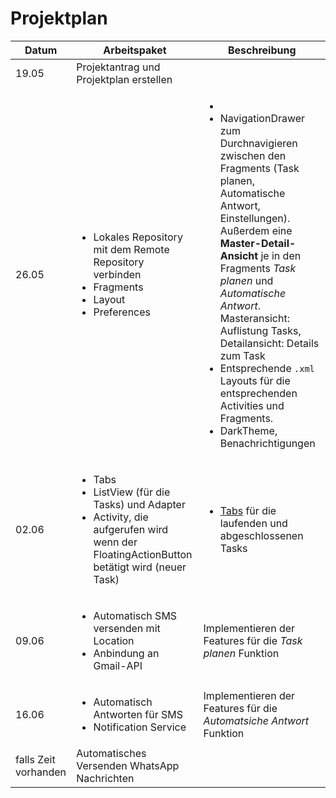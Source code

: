 # Projektplan

| Datum | Arbeitspaket | Beschreibung |
| - | - | - |
| 19.05 | Projektantrag und Projektplan erstellen |  |
| 26.05 | <ul><li>Lokales Repository mit dem Remote Repository verbinden</li><li>Fragments</li><li>Layout</li><li>Preferences</li></ul> | <ul><li></li><li>NavigationDrawer zum Durchnavigieren zwischen den Fragments (Task planen, Automatische Antwort, Einstellungen). Außerdem eine **Master-Detail-Ansicht** je in den Fragments *Task planen* und *Automatische Antwort*. Masteransicht: Auflistung Tasks, Detailansicht: Details zum Task</li><li>Entsprechende `.xml` Layouts für die entsprechenden Activities und Fragments.</li><li>DarkTheme, Benachrichtigungen</li></ul> |
| 02.06 | <ul><li>Tabs</li><li>ListView (für die Tasks) und Adapter</li><li>Activity, die aufgerufen wird wenn der FloatingActionButton betätigt wird (neuer Task)</li></ul> | <ul><li>[Tabs](https://material.io/components/tabs) für die laufenden und abgeschlossenen Tasks</li></ul> |
| 09.06 | <ul><li>Automatisch SMS versenden mit Location</li><li>Anbindung an Gmail-API</li></ul> | Implementieren der Features für die *Task planen* Funktion |
| 16.06 | <ul><li>Automatisch Antworten für SMS</li><li>Notification Service</li></ul> | Implementieren der Features für die *Automatsiche Antwort* Funktion |
| falls Zeit vorhanden | Automatisches Versenden WhatsApp Nachrichten |  |
